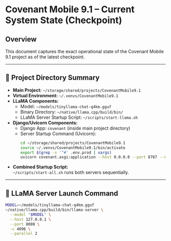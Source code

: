 # Covenant Mobile 9.1 – Current System State (Checkpoint)

## Overview
This document captures the exact operational state of the Covenant Mobile 9.1 project as of the latest checkpoint.

---

## 🧩 Project Directory Summary
- **Main Project:** `~/storage/shared/projects/CovenantMobile9.1`
- **Virtual Environment:** `~/.venvs/CovenantMobile9.1`
- **LLaMA Components:**  
  - Model: `~/models/tinyllama-chat-q4km.gguf`  
  - Binary Directory: `~/native/llama.cpp/build/bin/`
  - LLaMA Server Startup Script: `~/scripts/start-llama.sh`
- **Django/Uvicorn Components:**  
  - Django App: `covenant` (inside main project directory)
  - Server Startup Command (Uvicorn):  
    ```bash
    cd ~/storage/shared/projects/CovenantMobile9.1
    source ~/.venvs/CovenantMobile9.1/bin/activate
    export $(grep -v '^#' .env.prod | xargs)
    uvicorn covenant.asgi:application --host 0.0.0.0 --port 8787 --reload
    ```
- **Combined Startup Script:**  
  `~/scripts/start-all.sh` runs both servers sequentially.

---

## 🧠 LLaMA Server Launch Command
```bash
MODEL=~/models/tinyllama-chat-q4km.gguf
~/native/llama.cpp/build/bin/llama-server \
  --model "$MODEL" \
  --host 127.0.0.1 \
  --port 8080 \
  -c 4096 \
  --parallel 2
